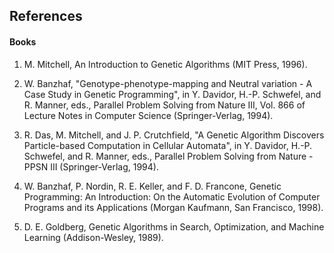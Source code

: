 ## References
#### Books
1. M. Mitchell, An Introduction to Genetic Algorithms (MIT Press, 1996).

2. W. Banzhaf, "Genotype-phenotype-mapping and Neutral variation - A Case Study in Genetic Programming", in Y. Davidor, H.-P. Schwefel, and R. Manner, eds., Parallel Problem Solving from Nature III, Vol. 866 of Lecture Notes in Computer Science (Springer-Verlag, 1994).

3. R. Das, M. Mitchell, and J. P. Crutchfield, "A Genetic Algorithm Discovers Particle-based Computation in Cellular Automata", in Y. Davidor, H.-P. Schwefel, and R. Manner, eds., Parallel Problem Solving from Nature - PPSN III (Springer-Verlag, 1994).

4. W. Banzhaf, P. Nordin, R. E. Keller, and F. D. Francone, Genetic Programming: An Introduction: On the Automatic Evolution of Computer Programs and its Applications (Morgan Kaufmann, San Francisco, 1998).

5. D. E. Goldberg, Genetic Algorithms in Search, Optimization, and Machine Learning (Addison-Wesley, 1989).



